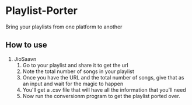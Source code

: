 # Playlist-Porter
Bring your playlists from one platform to another

## How to use
1. JioSaavn
   1. Go to your playlist and share it to get the url
   2. Note the total number of songs in your playlist
   3. Once you have the URL and the total number of songs, give that as an input and wait for the magic to happen
   4. You'll get a .csv file that will have all the information that you'll need
   5. Now run the conversionm program to get the playlist ported over. 